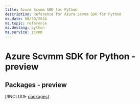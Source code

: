 ```yaml
---
title: Azure Scvmm SDK for Python
description: Reference for Azure Scvmm SDK for Python
ms.date: 08/30/2024
ms.topic: reference
ms.devlang: python
ms.service: scvmm
---
```

# Azure Scvmm SDK for Python - preview
## Packages - preview
[!INCLUDE [packages](scvmm-index.md)]